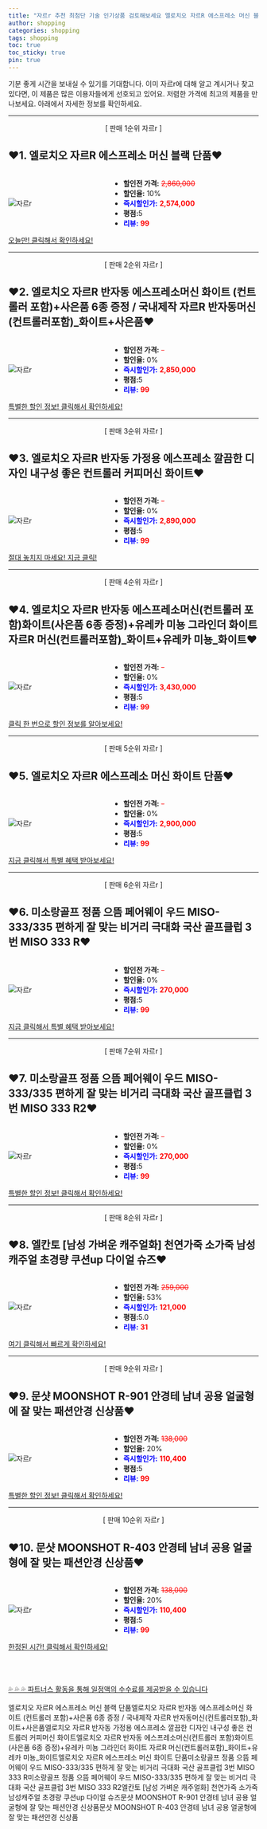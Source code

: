 ```yaml
---
title: "자르r 추천 최첨단 기술 인기상품 검토해보세요 엘로치오 자르R 에스프레소 머신 블랙"
author: shopping
categories: shopping
tags: shopping
toc: true
toc_sticky: true
pin: true
---
```

기분 좋게 시간을 보내실 수 있기를 기대합니다. 이미 자르r에 대해 알고 계시거나 찾고 있다면, 이 제품은 많은 이용자들에게 선호되고 있어요. 저렴한 가격에 최고의 제품을 만나보세요. 아래에서 자세한 정보를 확인하세요.

---
<p class="toplist" style="margin: 0 auto; display: block; width: fit-content;">[ 판매 1순위 자르r ]</p>

<h2><strong>❤️1. 엘로치오 자르R 에스프레소 머신 블랙 단품❤️</strong></h2>

<div style="display: flex; align-items: center;">
    <div style="flex: 0.4;">
        <img src="https://thumbnail7.coupangcdn.com/thumbnails/remote/230x230ex/image/vendor_inventory/c4df/534a425a810469158aee7a7920b952b7ddc338545edd86206395dae9c8a3.jpg" alt="자르r" style="max-width: 100%;">
    </div>
    <div style="flex: 0.6; margin-left: 10px;">
        <ul>
            <li><strong>할인전 가격:</strong> <del style="color: red;">2,860,000</del></li>
            <li><strong>할인율:</strong> 10%</li>
            <li><span style='color:blue'><strong>즉시할인가:</strong></span> <span style='color:red'><strong>2,574,000</strong></span></li>
            <li><strong>평점:</strong>5</li>
            <li><span style='color:blue'><strong>리뷰:</strong></span> <span style='color:red'><strong>99</strong></span></li>
        </ul>
    </div>
</div>
<div class="center">
    <a href="https://William4Davisa.github.io?lptag=AF9450613&subid=githubio&pageKey=7450634271&traceid=V0-153&itemId=19395794129&vendorItemId=86507934529" class="myButton">
        오늘만! 클릭해서 확인하세요!
    </a>
</div>


---
<p class="toplist" style="margin: 0 auto; display: block; width: fit-content;">[ 판매 2순위 자르r ]</p>

<h2><strong>❤️2. 엘로치오 자르R 반자동 에스프레소머신 화이트 (컨트롤러 포함)+사은품 6종 증정 / 국내제작 자르R 반자동머신(컨트롤러포함)_화이트+사은품❤️</strong></h2>

<div style="display: flex; align-items: center;">
    <div style="flex: 0.4;">
        <img src="https://thumbnail10.coupangcdn.com/thumbnails/remote/230x230ex/image/vendor_inventory/9bd3/314b77370767835d4b674ad2b104c699f618f9f052e62b9bf6db27898476.jpg" alt="자르r" style="max-width: 100%;">
    </div>
    <div style="flex: 0.6; margin-left: 10px;">
        <ul>
            <li><strong>할인전 가격:</strong> <del style="color: red;">-</del></li>
            <li><strong>할인율:</strong> 0%</li>
            <li><span style='color:blue'><strong>즉시할인가:</strong></span> <span style='color:red'><strong>2,850,000</strong></span></li>
            <li><strong>평점:</strong>5</li>
            <li><span style='color:blue'><strong>리뷰:</strong></span> <span style='color:red'><strong>99</strong></span></li>
        </ul>
    </div>
</div>
<div class="center">
    <a href="https://William4Davisa.github.io?lptag=AF9450613&subid=githubio&pageKey=6671924926&traceid=V0-153&itemId=15353065348&vendorItemId=82573289733" class="myButton">
        특별한 할인 정보! 클릭해서 확인하세요!
    </a>
</div>


---
<p class="toplist" style="margin: 0 auto; display: block; width: fit-content;">[ 판매 3순위 자르r ]</p>

<h2><strong>❤️3. 엘로치오 자르R 반자동 가정용 에스프레소 깔끔한 디자인 내구성 좋은 컨트롤러 커피머신 화이트❤️</strong></h2>

<div style="display: flex; align-items: center;">
    <div style="flex: 0.4;">
        <img src="https://thumbnail7.coupangcdn.com/thumbnails/remote/230x230ex/image/vendor_inventory/abcf/6ef2318a5ad7833d7b68a6e10d0edcf4012461b81a1623644833372f5f07.jpg" alt="자르r" style="max-width: 100%;">
    </div>
    <div style="flex: 0.6; margin-left: 10px;">
        <ul>
            <li><strong>할인전 가격:</strong> <del style="color: red;">-</del></li>
            <li><strong>할인율:</strong> 0%</li>
            <li><span style='color:blue'><strong>즉시할인가:</strong></span> <span style='color:red'><strong>2,890,000</strong></span></li>
            <li><strong>평점:</strong>5</li>
            <li><span style='color:blue'><strong>리뷰:</strong></span> <span style='color:red'><strong>99</strong></span></li>
        </ul>
    </div>
</div>
<div class="center">
    <a href="https://William4Davisa.github.io?lptag=AF9450613&subid=githubio&pageKey=7999955924&traceid=V0-153&itemId=22275295375&vendorItemId=89320944639" class="myButton">
        절대 놓치지 마세요! 지금 클릭!
    </a>
</div>


---
<p class="toplist" style="margin: 0 auto; display: block; width: fit-content;">[ 판매 4순위 자르r ]</p>

<h2><strong>❤️4. 엘로치오 자르R 반자동 에스프레소머신(컨트롤러 포함)화이트(사은품 6종 증정)+유레카 미뇽 그라인더 화이트 자르R 머신(컨트롤러포함)_화이트+유레카 미뇽_화이트❤️</strong></h2>

<div style="display: flex; align-items: center;">
    <div style="flex: 0.4;">
        <img src="https://thumbnail7.coupangcdn.com/thumbnails/remote/230x230ex/image/vendor_inventory/eec4/fa0a7e6a8f944b2836aacb836e2db826685172e91f0b8474008373f53707.jpg" alt="자르r" style="max-width: 100%;">
    </div>
    <div style="flex: 0.6; margin-left: 10px;">
        <ul>
            <li><strong>할인전 가격:</strong> <del style="color: red;">-</del></li>
            <li><strong>할인율:</strong> 0%</li>
            <li><span style='color:blue'><strong>즉시할인가:</strong></span> <span style='color:red'><strong>3,430,000</strong></span></li>
            <li><strong>평점:</strong>5</li>
            <li><span style='color:blue'><strong>리뷰:</strong></span> <span style='color:red'><strong>99</strong></span></li>
        </ul>
    </div>
</div>
<div class="center">
    <a href="https://William4Davisa.github.io?lptag=AF9450613&subid=githubio&pageKey=6689635455&traceid=V0-153&itemId=15455013209&vendorItemId=82674597995" class="myButton">
        클릭 한 번으로 할인 정보를 알아보세요!
    </a>
</div>


---
<p class="toplist" style="margin: 0 auto; display: block; width: fit-content;">[ 판매 5순위 자르r ]</p>

<h2><strong>❤️5. 엘로치오 자르R 에스프레소 머신 화이트 단품❤️</strong></h2>

<div style="display: flex; align-items: center;">
    <div style="flex: 0.4;">
        <img src="https://thumbnail7.coupangcdn.com/thumbnails/remote/230x230ex/image/vendor_inventory/f9b0/18c97342236e98ff1458432b8a2b62c0b14b53321258f9c074b8d537bcd2.jpg" alt="자르r" style="max-width: 100%;">
    </div>
    <div style="flex: 0.6; margin-left: 10px;">
        <ul>
            <li><strong>할인전 가격:</strong> <del style="color: red;">-</del></li>
            <li><strong>할인율:</strong> 0%</li>
            <li><span style='color:blue'><strong>즉시할인가:</strong></span> <span style='color:red'><strong>2,900,000</strong></span></li>
            <li><strong>평점:</strong>5</li>
            <li><span style='color:blue'><strong>리뷰:</strong></span> <span style='color:red'><strong>99</strong></span></li>
        </ul>
    </div>
</div>
<div class="center">
    <a href="https://William4Davisa.github.io?lptag=AF9450613&subid=githubio&pageKey=7450633200&traceid=V0-153&itemId=19395789313&vendorItemId=86507929293" class="myButton">
        지금 클릭해서 특별 혜택 받아보세요!
    </a>
</div>


---
<p class="toplist" style="margin: 0 auto; display: block; width: fit-content;">[ 판매 6순위 자르r ]</p>

<h2><strong>❤️6. 미소랑골프 정품 으뜸 페어웨이 우드 MISO-333/335 편하게 잘 맞는 비거리 극대화 국산 골프클럽 3번 MISO 333 R❤️</strong></h2>

<div style="display: flex; align-items: center;">
    <div style="flex: 0.4;">
        <img src="https://thumbnail8.coupangcdn.com/thumbnails/remote/230x230ex/image/vendor_inventory/6997/9a1e84248408b75d8816529f5b453a5afcc47ceb4779e9e10dee24591013.jpg" alt="자르r" style="max-width: 100%;">
    </div>
    <div style="flex: 0.6; margin-left: 10px;">
        <ul>
            <li><strong>할인전 가격:</strong> <del style="color: red;">-</del></li>
            <li><strong>할인율:</strong> 0%</li>
            <li><span style='color:blue'><strong>즉시할인가:</strong></span> <span style='color:red'><strong>270,000</strong></span></li>
            <li><strong>평점:</strong>5</li>
            <li><span style='color:blue'><strong>리뷰:</strong></span> <span style='color:red'><strong>99</strong></span></li>
        </ul>
    </div>
</div>
<div class="center">
    <a href="https://William4Davisa.github.io?lptag=AF9450613&subid=githubio&pageKey=8222078674&traceid=V0-153&itemId=23636434933&vendorItemId=90661908088" class="myButton">
        지금 클릭해서 특별 혜택 받아보세요!
    </a>
</div>


---
<p class="toplist" style="margin: 0 auto; display: block; width: fit-content;">[ 판매 7순위 자르r ]</p>

<h2><strong>❤️7. 미소랑골프 정품 으뜸 페어웨이 우드 MISO-333/335 편하게 잘 맞는 비거리 극대화 국산 골프클럽 3번 MISO 333 R2❤️</strong></h2>

<div style="display: flex; align-items: center;">
    <div style="flex: 0.4;">
        <img src="https://thumbnail8.coupangcdn.com/thumbnails/remote/230x230ex/image/vendor_inventory/6997/9a1e84248408b75d8816529f5b453a5afcc47ceb4779e9e10dee24591013.jpg" alt="자르r" style="max-width: 100%;">
    </div>
    <div style="flex: 0.6; margin-left: 10px;">
        <ul>
            <li><strong>할인전 가격:</strong> <del style="color: red;">-</del></li>
            <li><strong>할인율:</strong> 0%</li>
            <li><span style='color:blue'><strong>즉시할인가:</strong></span> <span style='color:red'><strong>270,000</strong></span></li>
            <li><strong>평점:</strong>5</li>
            <li><span style='color:blue'><strong>리뷰:</strong></span> <span style='color:red'><strong>99</strong></span></li>
        </ul>
    </div>
</div>
<div class="center">
    <a href="https://William4Davisa.github.io?lptag=AF9450613&subid=githubio&pageKey=8222078674&traceid=V0-153&itemId=23636434924&vendorItemId=90661908041" class="myButton">
        특별한 할인 정보! 클릭해서 확인하세요!
    </a>
</div>


---
<p class="toplist" style="margin: 0 auto; display: block; width: fit-content;">[ 판매 8순위 자르r ]</p>

<h2><strong>❤️8. 엘칸토 [남성 가벼운 캐주얼화] 천연가죽 소가죽 남성캐주얼 초경량 쿠션up 다이얼 슈즈❤️</strong></h2>

<div style="display: flex; align-items: center;">
    <div style="flex: 0.4;">
        <img src="https://thumbnail10.coupangcdn.com/thumbnails/remote/230x230ex/image/vendor_inventory/13cb/ed994e4fc6aaed05a39bf07179ee159d7d59bdc775b292d9a3a583e29364.jpg" alt="자르r" style="max-width: 100%;">
    </div>
    <div style="flex: 0.6; margin-left: 10px;">
        <ul>
            <li><strong>할인전 가격:</strong> <del style="color: red;">259,000</del></li>
            <li><strong>할인율:</strong> 53%</li>
            <li><span style='color:blue'><strong>즉시할인가:</strong></span> <span style='color:red'><strong>121,000</strong></span></li>
            <li><strong>평점:</strong>5.0</li>
            <li><span style='color:blue'><strong>리뷰:</strong></span> <span style='color:red'><strong>31</strong></span></li>
        </ul>
    </div>
</div>
<div class="center">
    <a href="https://William4Davisa.github.io?lptag=AF9450613&subid=githubio&pageKey=201837484&traceid=V0-153&itemId=589319314&vendorItemId=4404089364" class="myButton">
        여기 클릭해서 빠르게 확인하세요!
    </a>
</div>


---
<p class="toplist" style="margin: 0 auto; display: block; width: fit-content;">[ 판매 9순위 자르r ]</p>

<h2><strong>❤️9. 문샷 MOONSHOT R-901 안경테 남녀 공용 얼굴형에 잘 맞는 패션안경 신상품❤️</strong></h2>

<div style="display: flex; align-items: center;">
    <div style="flex: 0.4;">
        <img src="https://thumbnail10.coupangcdn.com/thumbnails/remote/230x230ex/image/vendor_inventory/5894/d487cf235b4aa2d6e02a37c660e681e3bd31e867c1870a1a0a1503ad1c9e.png" alt="자르r" style="max-width: 100%;">
    </div>
    <div style="flex: 0.6; margin-left: 10px;">
        <ul>
            <li><strong>할인전 가격:</strong> <del style="color: red;">138,000</del></li>
            <li><strong>할인율:</strong> 20%</li>
            <li><span style='color:blue'><strong>즉시할인가:</strong></span> <span style='color:red'><strong>110,400</strong></span></li>
            <li><strong>평점:</strong>5</li>
            <li><span style='color:blue'><strong>리뷰:</strong></span> <span style='color:red'><strong>99</strong></span></li>
        </ul>
    </div>
</div>
<div class="center">
    <a href="https://William4Davisa.github.io?lptag=AF9450613&subid=githubio&pageKey=6593493691&traceid=V0-153&itemId=14887700927&vendorItemId=82126547518" class="myButton">
        특별한 할인 정보! 클릭해서 확인하세요!
    </a>
</div>


---
<p class="toplist" style="margin: 0 auto; display: block; width: fit-content;">[ 판매 10순위 자르r ]</p>

<h2><strong>❤️10. 문샷 MOONSHOT R-403 안경테 남녀 공용 얼굴형에 잘 맞는 패션안경 신상품❤️</strong></h2>

<div style="display: flex; align-items: center;">
    <div style="flex: 0.4;">
        <img src="https://thumbnail7.coupangcdn.com/thumbnails/remote/230x230ex/image/vendor_inventory/1593/2ece755f0b0b80529236647c6b18db05ef2a9071cb8612dbaeb7dae61888.png" alt="자르r" style="max-width: 100%;">
    </div>
    <div style="flex: 0.6; margin-left: 10px;">
        <ul>
            <li><strong>할인전 가격:</strong> <del style="color: red;">138,000</del></li>
            <li><strong>할인율:</strong> 20%</li>
            <li><span style='color:blue'><strong>즉시할인가:</strong></span> <span style='color:red'><strong>110,400</strong></span></li>
            <li><strong>평점:</strong>5</li>
            <li><span style='color:blue'><strong>리뷰:</strong></span> <span style='color:red'><strong>99</strong></span></li>
        </ul>
    </div>
</div>
<div class="center">
    <a href="https://William4Davisa.github.io?lptag=AF9450613&subid=githubio&pageKey=6593473966&traceid=V0-153&itemId=14887584578&vendorItemId=82126434575" class="myButton">
        한정된 시간! 클릭해서 확인하세요!
    </a>
</div>

<br><br><br>[💦 💦 💦 파트너스 활동을 통해 일정액의 수수료를 제공받을 수 있습니다](https://link.coupang.com/a/bcpT2c)<br><br>엘로치오 자르R 에스프레소 머신 블랙 단품엘로치오 자르R 반자동 에스프레소머신 화이트 (컨트롤러 포함)+사은품 6종 증정 / 국내제작 자르R 반자동머신(컨트롤러포함)_화이트+사은품엘로치오 자르R 반자동 가정용 에스프레소 깔끔한 디자인 내구성 좋은 컨트롤러 커피머신 화이트엘로치오 자르R 반자동 에스프레소머신(컨트롤러 포함)화이트(사은품 6종 증정)+유레카 미뇽 그라인더 화이트 자르R 머신(컨트롤러포함)_화이트+유레카 미뇽_화이트엘로치오 자르R 에스프레소 머신 화이트 단품미소랑골프 정품 으뜸 페어웨이 우드 MISO-333/335 편하게 잘 맞는 비거리 극대화 국산 골프클럽 3번 MISO 333 R미소랑골프 정품 으뜸 페어웨이 우드 MISO-333/335 편하게 잘 맞는 비거리 극대화 국산 골프클럽 3번 MISO 333 R2엘칸토 [남성 가벼운 캐주얼화] 천연가죽 소가죽 남성캐주얼 초경량 쿠션up 다이얼 슈즈문샷 MOONSHOT R-901 안경테 남녀 공용 얼굴형에 잘 맞는 패션안경 신상품문샷 MOONSHOT R-403 안경테 남녀 공용 얼굴형에 잘 맞는 패션안경 신상품